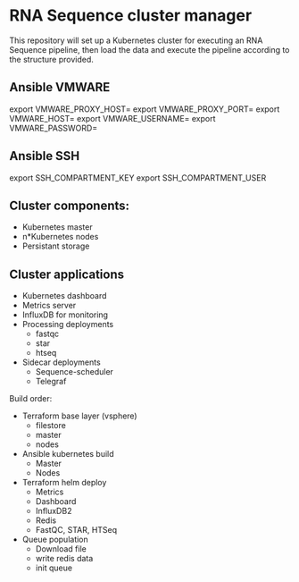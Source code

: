 # RNA Sequence cluster manager
This repository will set up a Kubernetes cluster for executing an RNA Sequence pipeline, then load the data and
execute the pipeline according to the structure provided.

## Ansible VMWARE
export VMWARE\_PROXY\_HOST=
export VMWARE\_PROXY\_PORT=
export VMWARE\_HOST=
export VMWARE\_USERNAME=
export VMWARE\_PASSWORD=

## Ansible SSH
export SSH\_COMPARTMENT\_KEY
export SSH\_COMPARTMENT\_USER

## Cluster components:

- Kubernetes master
- n\*Kubernetes nodes
- Persistant storage

## Cluster applications

- Kubernetes dashboard
- Metrics server
- InfluxDB for monitoring
- Processing deployments
  - fastqc
  - star
  - htseq
- Sidecar deployments
  - Sequence-scheduler
  - Telegraf

Build order:
- Terraform base layer (vsphere)
  - filestore
  - master
  - nodes
- Ansible kubernetes build
  - Master
  - Nodes
- Terraform helm deploy
  - Metrics
  - Dashboard
  - InfluxDB2
  - Redis
  - FastQC, STAR, HTSeq
- Queue population
  - Download file
  - write redis data
  - init queue

